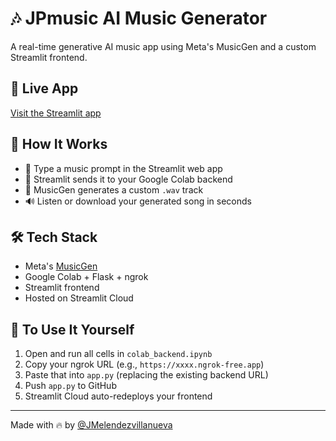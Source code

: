 # 🎶 JPmusic AI Music Generator

A real-time generative AI music app using Meta's MusicGen and a custom Streamlit frontend.

## 🔗 Live App
[Visit the Streamlit app](https://jpmusic-ai-music-generator-jnrgiccm2ifnghbe2psw46.streamlit.app/)

## 🧠 How It Works
- 🧾 Type a music prompt in the Streamlit web app
- 🚀 Streamlit sends it to your Google Colab backend
- 🎵 MusicGen generates a custom `.wav` track
- 🔊 Listen or download your generated song in seconds

## 🛠 Tech Stack
- Meta's [MusicGen](https://github.com/facebookresearch/audiocraft)
- Google Colab + Flask + ngrok
- Streamlit frontend
- Hosted on Streamlit Cloud

## 🚀 To Use It Yourself
1. Open and run all cells in `colab_backend.ipynb`
2. Copy your ngrok URL (e.g., `https://xxxx.ngrok-free.app`)
3. Paste that into `app.py` (replacing the existing backend URL)
4. Push `app.py` to GitHub
5. Streamlit Cloud auto-redeploys your frontend

---

Made with 🔥 by [@JMelendezvillanueva](https://github.com/JMelendezvillanueva)
